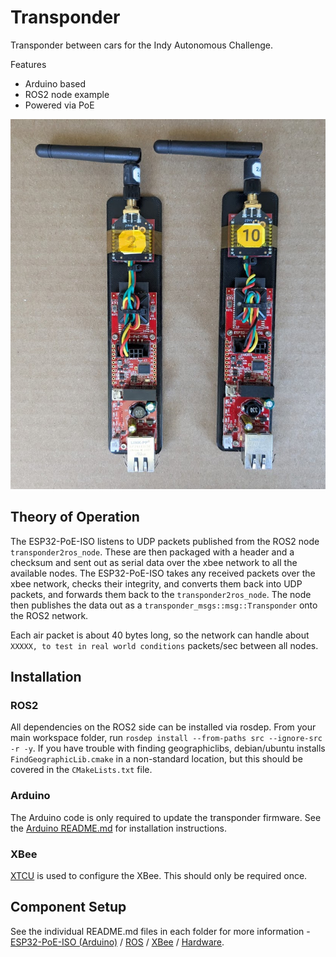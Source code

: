 # Transponder

Transponder between cars for the Indy Autonomous Challenge.

Features
- Arduino based
- ROS2 node example
- Powered via PoE

![image](images/transponder.jpg)

## Theory of Operation
The ESP32-PoE-ISO listens to UDP packets published from the ROS2 node `transponder2ros_node`.
These are then packaged with a header and a checksum and sent out as serial data over the xbee network to all the available nodes.
The ESP32-PoE-ISO takes any received packets over the xbee network, checks their integrity, and converts them back into UDP packets, and forwards them back to the `transponder2ros_node`.
The node then publishes the data out as a `transponder_msgs::msg::Transponder` onto the ROS2 network.

Each air packet is about 40 bytes long, so the network can handle about `XXXXX, to test in real world conditions` packets/sec between all nodes.

## Installation
### ROS2
All dependencies on the ROS2 side can be installed via rosdep.
From your main workspace folder, run `rosdep install --from-paths src --ignore-src -r -y`.
If you have trouble with finding geographiclibs, debian/ubuntu installs `FindGeographicLib.cmake` in a non-standard location, but this should be covered in the `CMakeLists.txt` file.

### Arduino
The Arduino code is only required to update the transponder firmware.
See the [Arduino README.md](arduino/README.md) for installation instructions.

### XBee
[XTCU](https://www.digi.com/products/embedded-systems/digi-xbee/digi-xbee-tools/xctu) is used to configure the XBee.  This should only be required once.

## Component Setup
See the individual README.md files in each folder for more information - [ESP32-PoE-ISO (Arduino)](arduino/README.md) / [ROS](ros/README.md) / [XBee](xbee/README.md) / [Hardware](hardware/README.md).
